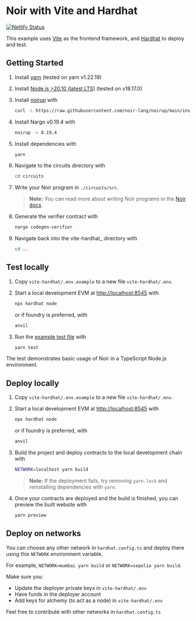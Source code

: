 # Noir with Vite and Hardhat

[![Netlify Status](https://api.netlify.com/api/v1/badges/e4bd1ebc-6be1-4ed2-8be8-18f70382ae22/deploy-status)](https://app.netlify.com/sites/noir-vite-hardhat/deploys)

This example uses [Vite](https://vite.dev/) as the frontend framework, and
[Hardhat](https://hardhat.org/) to deploy and test.

## Getting Started

1. Install [yarn](https://yarnpkg.com/) (tested on yarn v1.22.19)

2. Install [Node.js >20.10 (latest LTS)](https://nodejs.org/en) (tested on v18.17.0)

3. Install [noirup](https://noir-lang.org/getting_started/nargo_installation/#option-1-noirup) with

   ```bash
   curl -L https://raw.githubusercontent.com/noir-lang/noirup/main/install | bash
   ```

4. Install Nargo v0.19.4 with

   ```bash
   noirup -v 0.19.4
   ```

5. Install dependencies with

   ```bash
   yarn
   ```

6. Navigate to the circuits directory with

   ```bash
   cd circuits
   ```

7. Write your Noir program in `./circuits/src`.

   > **Note:** You can read more about writing Noir programs in the
   > [Noir docs](https://noir-lang.org/).

8. Generate the verifier contract with

   ```bash
   nargo codegen-verifier
   ```

9. Navigate back into the vite-hardhat_ directory with

    ```bash
    cd ..
    ```

## Test locally

1. Copy `vite-hardhat/.env.example` to a new file `vite-hardhat/.env`.

2. Start a local development EVM at <http://localhost:8545> with

   ```bash
   npx hardhat node
   ```

   or if foundry is preferred, with

   ```bash
   anvil
   ```

3. Run the [example test file](./test/index.test.ts) with

   ```bash
   yarn test
   ```

The test demonstrates basic usage of Noir in a TypeScript Node.js environment.

## Deploy locally

1. Copy `vite-hardhat/.env.example` to a new file `vite-hardhat/.env`.

2. Start a local development EVM at <http://localhost:8545> with

   ```bash
   npx hardhat node
   ```

   or if foundry is preferred, with

   ```bash
   anvil
   ```

3. Build the project and deploy contracts to the local development chain with

   ```bash
   NETWORK=localhost yarn build
   ```

   > **Note:** If the deployment fails, try removing `yarn.lock` and reinstalling dependencies with
   > `yarn`.

4. Once your contracts are deployed and the build is finished, you can preview the built website with

   ```bash
   yarn preview
   ```

## Deploy on networks

You can choose any other network in `hardhat.config.ts` and deploy there using this `NETWORK`
environment variable.

For example, `NETWORK=mumbai yarn build` or `NETWORK=sepolia yarn build`.

Make sure you:

- Update the deployer private keys in `vite-hardhat/.env`
- Have funds in the deployer account
- Add keys for alchemy (to act as a node) in `vite-hardhat/.env`

Feel free to contribute with other networks in `hardhat.config.ts`
